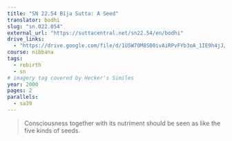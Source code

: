 ```yaml
---
title: "SN 22.54 Bīja Sutta: A Seed"
translator: bodhi
slug: "sn.022.054"
external_url: "https://suttacentral.net/sn22.54/en/bodhi"
drive_links:
  - "https://drive.google.com/file/d/1U5W70M8S00ivAiRPvFYb3oA_1IE9h4jJ/view?usp=drivesdk"
course: nibbana
tags:
  - rebirth
  - sn
# imagery tag covered by Hecker's Similes
year: 2000
pages: 2
parallels:
  - sa39
---
```


> Consciousness together with its nutriment should be seen as like the five kinds of seeds.

